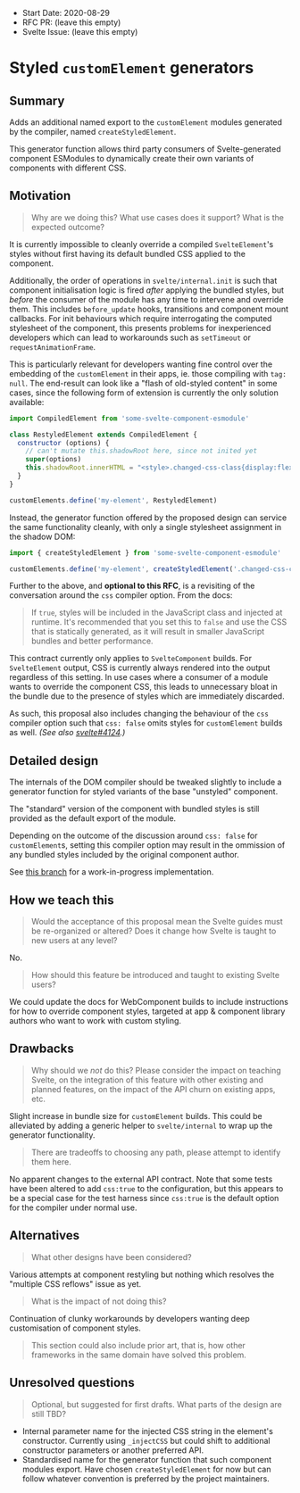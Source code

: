 - Start Date: 2020-08-29
- RFC PR: (leave this empty)
- Svelte Issue: (leave this empty)

# Styled `customElement` generators

## Summary

Adds an additional named export to the `customElement` modules generated by the compiler, named `createStyledElement`.

This generator function allows third party consumers of Svelte-generated component ESModules to dynamically create their own variants of components with different CSS.

## Motivation

> Why are we doing this? What use cases does it support? What is the expected
outcome?

It is currently impossible to cleanly override a compiled `SvelteElement`'s styles without first having its default bundled CSS applied to the component.

Additionally, the order of operations in `svelte/internal.init` is such that component initialisation logic is fired *after* applying the bundled styles, but *before* the consumer of the module has any time to intervene and override them. This includes `before_update` hooks, transitions and component mount callbacks. For init behaviours which require interrogating the computed stylesheet of the component, this presents problems for inexperienced developers which can lead to workarounds such as `setTimeout` or `requestAnimationFrame`.

This is particularly relevant for developers wanting fine control over the embedding of the `customElement` in their apps, ie. those compiling with `tag: null`. The end-result can look like a "flash of old-styled content" in some cases, since the following form of extension is currently the only solution available:

```js
import CompiledElement from 'some-svelte-component-esmodule'

class RestyledElement extends CompiledElement {
  constructor (options) {
    // can't mutate this.shadowRoot here, since not inited yet
    super(options)
    this.shadowRoot.innerHTML = "<style>.changed-css-class{display:flex;}</style>";
  }
}

customElements.define('my-element', RestyledElement)
```

Instead, the generator function offered by the proposed design can service the same functionality cleanly, with only a single stylesheet assignment in the shadow DOM:

```js
import { createStyledElement } from 'some-svelte-component-esmodule'

customElements.define('my-element', createStyledElement('.changed-css-class{display:flex;}'))

```

Further to the above, and **optional to this RFC**, is a revisiting of the conversation around the `css` compiler option. From the docs:

> If `true`, styles will be included in the JavaScript class and injected at runtime. It's recommended that you set this to `false` and use the CSS that is statically generated, as it will result in smaller JavaScript bundles and better performance.

This contract currently only applies to `SvelteComponent` builds. For `SvelteElement` output, CSS is currently always rendered into the output regardless of this setting. In use cases where a consumer of a module wants to override the component CSS, this leads to unnecessary bloat in the bundle due to the presence of styles which are immediately discarded.

As such, this proposal also includes changing the behaviour of the `css` compiler option such that `css: false` omits styles for `customElement` builds as well. *(See also [svelte#4124](https://github.com/sveltejs/svelte/issues/4124).)*

## Detailed design

The internals of the DOM compiler should be tweaked slightly to include a generator function for styled variants of the base "unstyled" component.

The "standard" version of the component with bundled styles is still provided as the default export of the module.

Depending on the outcome of the discussion around `css: false` for `customElement`s, setting this compiler option may result in the ommission of any bundled styles included by the original component author.

See [this branch](https://github.com/sveltejs/svelte/compare/master...pospi:injectable-customElement-styles) for a work-in-progress implementation.

## How we teach this

> Would the acceptance of this proposal mean the Svelte guides must be
re-organized or altered? Does it change how Svelte is taught to new users
at any level?

No.

> How should this feature be introduced and taught to existing Svelte
users?

We could update the docs for WebComponent builds to include instructions for how to override component styles, targeted at app & component library authors who want to work with custom styling.

## Drawbacks

> Why should we *not* do this? Please consider the impact on teaching Svelte,
on the integration of this feature with other existing and planned features,
on the impact of the API churn on existing apps, etc.

Slight increase in bundle size for `customElement` builds. This could be alleviated by adding a generic helper to `svelte/internal` to wrap up the generator functionality.

> There are tradeoffs to choosing any path, please attempt to identify them here.

No apparent changes to the external API contract. Note that some tests have been altered to add `css:true` to the configuration, but this appears to be a special case for the test harness since `css:true` is the default option for the compiler under normal use.

## Alternatives

> What other designs have been considered?

Various attempts at component restyling but nothing which resolves the "multiple CSS reflows" issue as yet.

> What is the impact of not doing this?

Continuation of clunky workarounds by developers wanting deep customisation of component styles.

> This section could also include prior art, that is, how other frameworks in the same domain have solved this problem.

## Unresolved questions

> Optional, but suggested for first drafts. What parts of the design are still
TBD?

- Internal parameter name for the injected CSS string in the element's constructor. Currently using `_injectCSS` but could shift to additional constructor parameters or another preferred API.
- Standardised name for the generator function that such component modules export. Have chosen `createStyledElement` for now but can follow whatever convention is preferred by the project maintainers.
